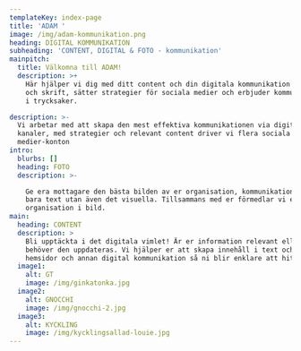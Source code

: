 ```yaml
---
templateKey: index-page
title: 'ADAM '
image: /img/adam-kommunikation.png
heading: DIGITAL KOMMUNIKATION
subheading: 'CONTENT, DIGITAL & FOTO - kommunikation'
mainpitch:
  title: Välkomna till ADAM!
  description: >+
    Här hjälper vi dig med ditt content och din digitala kommunikation i bild
    och skrift, sätter strategier för sociala medier och erbjuder kommunikation
    i trycksaker. 

description: >-
  Vi arbetar med att skapa den mest effektiva kommunikationen via digitala
  kanaler, med strategier och relevant content driver vi flera sociala
  medier-konton 
intro:
  blurbs: []
  heading: FOTO
  description: >-

    Ge era mottagare den bästa bilden av er organisation, kommunikation är inte
    bara text utan även det visuella. Tillsammans med er förmedlar vi er
    organisation i bild. 
main:
  heading: CONTENT
  description: >
    Bli upptäckta i det digitala vimlet! Är er information relevant eller
    behöver den uppdateras. Vi hjälper er att skapa innehåll i text och bild för
    hemsidor och annan digital kommunikation så ni blir enklare att hitta! 
  image1:
    alt: GT
    image: /img/ginkatonka.jpg
  image2:
    alt: GNOCCHI
    image: /img/gnocchi-2.jpg
  image3:
    alt: KYCKLING
    image: /img/kycklingsallad-louie.jpg
---
```

